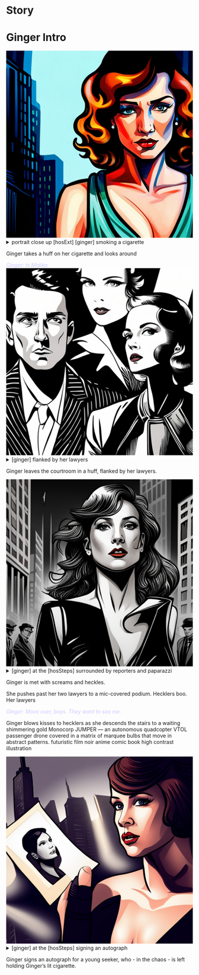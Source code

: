 # Story



<style type="text/css" rel="stylesheet">
  .body {
    background-color: #000000;
  }
  .div {
    color: #FFFFFF;
  }
  .dialog {
    font-style: italic;
    color: #CCCCFF;
  }
  .caption {
    color: #FFFFAA;
    font-style: italic;
  }
  .lyrics {
    text-transform: uppercase;
    color: #ccFFCC;
  }
</style>




# Ginger Intro 


<img src='./Ginger Intro/1684130488229-0.png' alt='portrait close up In front of the building’s Art Deco rotunda and towering curved facade, a media circus of paparazzi, reporters and fans gather behind barricades.  early 30s, ethnically ambiguous - smart, striking, and tough cross between a young Jennifer Lopez and Velma Kelly smoking a cigarette' />


<details details >
  <summary>portrait close up [hosExt] [ginger] smoking a cigarette</summary>
  portrait close up In front of the building’s Art Deco rotunda and towering curved facade, a media circus of paparazzi, reporters and fans gather behind barricades.  early 30s, ethnically ambiguous - smart, striking, and tough cross between a young Jennifer Lopez and Velma Kelly smoking a cigarette
</details>


Ginger takes a huff on her cigarette and looks around

<div class='dialog'>Ginger: hi Malika</div>

<img src='./Ginger Intro/1684130497782-0.png' alt='early 30s, ethnically ambiguous - smart, striking, and tough cross between a young Jennifer Lopez and Velma Kelly flanked by her lawyers' />


<details details >
  <summary>[ginger] flanked by her lawyers</summary>
  early 30s, ethnically ambiguous - smart, striking, and tough cross between a young Jennifer Lopez and Velma Kelly flanked by her lawyers
</details>


Ginger leaves the courtroom in a huff, flanked by her lawyers. 

<img src='./Ginger Intro/1684130504402-0.png' alt='early 30s, ethnically ambiguous - smart, striking, and tough cross between a young Jennifer Lopez and Velma Kelly at the The steps of the Hall of Justice surrounded by reporters and paparazzi' />


<details details >
  <summary>[ginger] at the [hosSteps] surrounded by reporters and paparazzi</summary>
  early 30s, ethnically ambiguous - smart, striking, and tough cross between a young Jennifer Lopez and Velma Kelly at the The steps of the Hall of Justice surrounded by reporters and paparazzi
</details>


Ginger is met with screams and heckles. 

She pushes past her two lawyers to a mic-covered podium. Hecklers boo. Her lawyers

<div class='dialog'>Ginger: Move over, boys. They want to see me. </div>

Ginger blows kisses to hecklers as she descends the stairs to a waiting shimmering gold Monocorp JUMPER — an autonomous quadcopter VTOL passenger drone covered in a matrix of marquee bulbs that move in abstract patterns. futuristic film noir anime comic book high contrast illustration

<img src='./Ginger Intro/1684130509277-0.png' alt='early 30s, ethnically ambiguous - smart, striking, and tough cross between a young Jennifer Lopez and Velma Kelly at the The steps of the Hall of Justice signing an autograph' />


<details details >
  <summary>[ginger] at the [hosSteps] signing an autograph</summary>
  early 30s, ethnically ambiguous - smart, striking, and tough cross between a young Jennifer Lopez and Velma Kelly at the The steps of the Hall of Justice signing an autograph
</details>


Ginger signs an autograph for a young seeker, who - in the chaos - is left holding Ginger’s lit cigarette.

